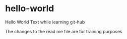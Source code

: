 # hello-world
Hello World
Text while learning git-hub

The changes to the read me file are for training purposes
